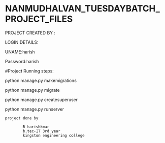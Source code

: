 # NANMUDHALVAN_TUESDAYBATCH_PROJECT_FILES

PROJECT CREATED BY : 



LOGIN DETAILS:


UNAME:harish


Password:harish




#Project Running steps:

python manage.py makemigrations

python manage.py migrate

python manage.py createsuperuser

python manage.py runserver
    
    project done by
            
            R harishkmar
            b.tec-IT 3rd year
            kingston engineering college